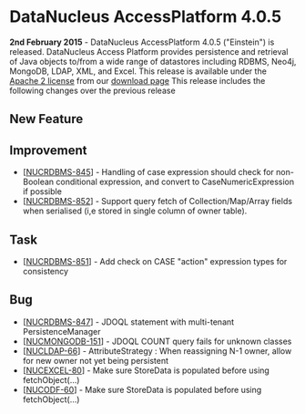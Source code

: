 <head><title>AccessPlatform 4.0.5</title></head>

# DataNucleus AccessPlatform 4.0.5

<div id="dzone_vote_widget" style="float: left; margin-right: 8px;">
    <script type="text/javascript">var dzone_title = 'DataNucleus AccessPlatform 4.0.5 Released';</script>
    <script type="text/javascript">var dzone_url = 'http://www.datanucleus.org/documentation/news/access_platform_4_0_5.html';</script>
    <script type="text/javascript" language="javascript" src="http://widgets.dzone.com/widgets/zoneit.js"></script>
</div>

__2nd February 2015__ - DataNucleus AccessPlatform 4.0.5 ("Einstein") is released.
DataNucleus Access Platform provides persistence and retrieval of Java objects to/from a wide range of datastores including RDBMS, Neo4j, MongoDB, LDAP, XML, and Excel.
This release is available under the [Apache 2 license](http://www.datanucleus.org/documentation/license.html) from our [download page](http://www.datanucleus.org/download.html) 
This release includes the following changes over the previous release


## New Feature

<ul>
</ul>


## Improvement

<ul>
<li>[<a href='http://issues.datanucleus.org/browse/NUCRDBMS-845'>NUCRDBMS-845</a>] -         Handling of case expression should check for non-Boolean conditional expression, and convert to CaseNumericExpression if possible
</li>
<li>[<a href='http://issues.datanucleus.org/browse/NUCRDBMS-852'>NUCRDBMS-852</a>] -         Support query fetch of Collection/Map/Array fields when serialised (i,e stored in single column of owner table).
</li>
</ul>


## Task

<ul>
<li>[<a href='http://issues.datanucleus.org/browse/NUCRDBMS-851'>NUCRDBMS-851</a>] -         Add check on CASE &quot;action&quot; expression types for consistency
</li>
</ul>


## Bug

<ul>
<li>[<a href='http://issues.datanucleus.org/browse/NUCRDBMS-847'>NUCRDBMS-847</a>] -         JDOQL statement with multi-tenant PersistenceManager
</li>
<li>[<a href='http://issues.datanucleus.org/browse/NUCMONGODB-151'>NUCMONGODB-151</a>] -         JDOQL COUNT query fails for unknown classes
</li>
<li>[<a href='http://issues.datanucleus.org/browse/NUCLDAP-66'>NUCLDAP-66</a>] -         AttributeStrategy : When reassigning N-1 owner, allow for new owner not yet being persistent
</li>
<li>[<a href='http://issues.datanucleus.org/browse/NUCEXCEL-80'>NUCEXCEL-80</a>] -         Make sure StoreData is populated before using fetchObject(...)
</li>
<li>[<a href='http://issues.datanucleus.org/browse/NUCODF-60'>NUCODF-60</a>] -         Make sure StoreData is populated before using fetchObject(...)
</li>
</ul>

